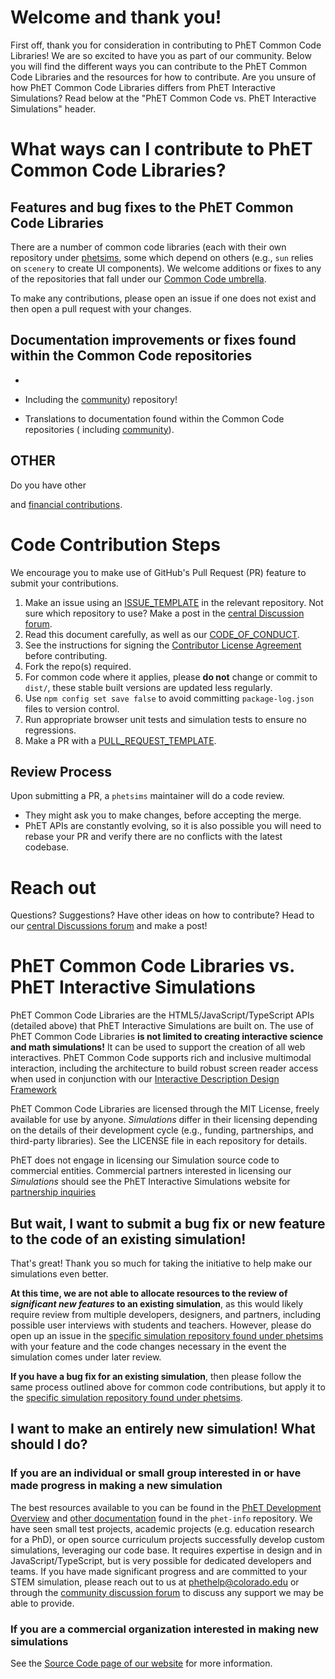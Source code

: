 # Welcome and thank you!

First off, thank you for consideration in contributing to PhET Common Code Libraries! We are so excited to have you as
part of our community. Below you will find the different ways you can contribute to the PhET Common Code Libraries and
the resources for how to contribute. Are you unsure of how PhET Common Code Libraries differs from PhET Interactive
Simulations? Read below at the "PhET Common Code vs. PhET Interactive Simulations" header.

# What ways can I contribute to PhET Common Code Libraries?

## Features and bug fixes to the PhET Common Code Libraries

There are a number of common code libraries (each with their own repository
under [phetsims](https://github.com/phetsims/), some which depend on others (e.g., `sun` relies on `scenery` to create
UI components). We welcome additions or fixes to any of the repositories that fall under
our [Common Code umbrella](https://github.com/phetsims/phet-info/blob/main/doc/phet-development-overview.md#source-code-and-dependencies).

To make any contributions, please open an issue if one does not exist and then open a pull request with your changes.

## Documentation improvements or fixes found within the Common Code repositories

<!--  What documentation would be helpful to update? Are their specific API needs? Binder? -->
- 

- Including the [community](https://github.com/phetsims/community)) repository!
- Translations to documentation found within the Common Code repositories (
  including [community](https://github.com/phetsims/community)).

## OTHER

Do you have other

and [financial contributions](https://donatenow.networkforgood.org/1437859).

# Code Contribution Steps

We encourage you to make use of GitHub's Pull Request (PR) feature to submit your contributions.

1. Make an issue using
   an [ISSUE_TEMPLATE](/C:/Users/Brett/AppData/Local/Programs/Joplin/resources/app.asar/ISSUE_TEMPLATE.md "./ISSUE_TEMPLATE.md")
   in the relevant repository. Not sure which repository to use? Make a post in
   the [central Discussion forum](https://github.com/orgs/phetsims/discussions).
2. Read this document carefully, as well as
   our [CODE\_OF\_CONDUCT](/C:/Users/Brett/AppData/Local/Programs/Joplin/resources/CODE_OF_CONDUCT.md "../CODE_OF_CONDUCT.md").
3. See the instructions for signing
   the [Contributor License Agreement](/C:/Users/Brett/AppData/Local/Programs/Joplin/resources/CLA.md "../CLA.md")
   before contributing.
4. Fork the repo(s) required.
5. For common code where it applies, please **do not** change or commit to `dist/`, these stable built versions are
   updated less regularly.
6. Use `npm config set save false` to avoid committing `package-log.json` files to version control.
7. Run appropriate browser unit tests and simulation tests to ensure no regressions.
8. Make a PR with
   a [PULL\_REQUEST\_TEMPLATE](/C:/Users/Brett/AppData/Local/Programs/Joplin/resources/PULL_REQUEST_TEMPLATE.md "../PULL_REQUEST_TEMPLATE.md").

## Review Process

Upon submitting a PR, a `phetsims` maintainer will do a code review.

- They might ask you to make changes, before accepting the merge.
- PhET APIs are constantly evolving, so it is also possible you will need to rebase your PR and verify there are no
  conflicts with the latest codebase.

# Reach out

Questions? Suggestions? Have other ideas on how to contribute? Head to
our [central Discussions forum](https://github.com/orgs/phetsims/discussions) and make a post!

# PhET Common Code Libraries vs. PhET Interactive Simulations

PhET Common Code Libraries are the HTML5/JavaScript/TypeScript APIs (detailed above) that PhET Interactive Simulations
are built on. The use of PhET Common Code Libraries **is not limited to creating interactive science and math
simulations!** It can be used to support the creation of all web interactives. PhET Common Code supports rich and
inclusive multimodal interaction, including the architecture to build robust screen reader access when used in
conjunction with
our [Interactive Description Design Framework](https://www.coursera.org/learn/description-design-for-interactive-learning-resources)

PhET Common Code Libraries are licensed through the MIT License, freely available for use by anyone. *Simulations*
differ in their licensing depending on the details of their development cycle (e.g., funding, partnerships, and
third-party libraries). See the LICENSE file in each repository for details.

PhET does not engage in licensing our Simulation source code to commercial entities. Commercial partners interested in
licensing our *Simulations* should see the PhET Interactive Simulations website
for [partnership inquiries](https://phet.colorado.edu/en/partnerships)

## But wait, I want to submit a bug fix or new feature to the code of an existing simulation!

That's great! Thank you so much for taking the initiative to help make our simulations even better.

**At this time, we are not able to allocate resources to the review of *significant new features* to an existing
simulation**, as this would likely require review from multiple developers, designers, and partners, including possible
user interviews with students and teachers. However, please do open up an issue in
the [specific simulation repository found under phetsims](https://github.com/orgs/phetsims/repositories) with your
feature and the code changes necessary in the event the simulation comes under later review.

**If you have a bug fix for an existing simulation**, then please follow the same process outlined above for common code
contributions, but apply it to
the [specific simulation repository found under phetsims](https://github.com/orgs/phetsims/repositories).

## I want to make an entirely new simulation! What should I do?

### If you are an individual or small group interested in or have made progress in making a new simulation

The best resources available to you can be found in
the [PhET Development Overview](https://github.com/phetsims/phet-info/blob/main/doc/phet-development-overview.md)
and [other documentation](https://github.com/phetsims/phet-info/tree/main/doc) found in the `phet-info` repository. We
have seen small test projects, academic projects (e.g. education research for a PhD), or open source curriculum projects
successfully develop custom simulations, leveraging our code base. It requires expertise in design and in
JavaScript/TypeScript, but is very possible for dedicated developers and teams. If you have made significant progress
and are committed to your STEM simulation, please reach out to us at phethelp@colorado.edu or through
the [community discussion forum](https://github.com/orgs/phetsims/discussions) to discuss any support we may be able to
provide.

### If you are a commercial organization interested in making new simulations

See the [Source Code page of our website](https://phet.colorado.edu/en/about/source-code) for more information.